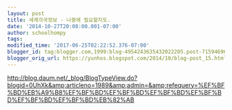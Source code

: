 ```yaml
---
layout: post
title: 세계각국정보 - 나중에 필요할지도.
date: '2014-10-27T20:08:00.001-07:00'
author: schoolhompy
tags: 
modified_time: '2017-06-25T02:22:52.376-07:00'
blogger_id: tag:blogger.com,1999:blog-4954243635432022205.post-715946966245511292
blogger_orig_url: https://yunhos.blogspot.com/2014/10/blog-post_15.html
---
```


http://blog.daum.net/_blog/BlogTypeView.do?blogid=0UhXk&amp;articleno=1989&amp;admin=&amp;refequery=%EF%BF%BD%EB%A9%B8%EF%BF%BD%EF%BF%BD%EF%BF%BD%EF%BF%BD%EF%BF%BD%EF%BF%BD%EB%82%AB